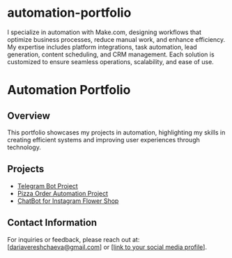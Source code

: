 # automation-portfolio
I specialize in automation with Make.com, designing workflows that optimize business processes, reduce manual work, and enhance efficiency. My expertise includes platform integrations, task automation, lead generation, content scheduling, and CRM management. Each solution is customized to ensure seamless operations, scalability, and ease of use.
# Automation Portfolio

## Overview
This portfolio showcases my projects in automation, highlighting my skills in creating efficient systems and improving user experiences through technology.

## Projects
- [Telegram Bot Project](TelegramBot/README.md)
- [Pizza Order Automation Project](PizzaOrderForm/README.md)
- [ChatBot for Instagram Flower Shop](ChatBot%20for%20Instagram%20Flower%20Shop/README.md)

## Contact Information
For inquiries or feedback, please reach out at: [dariavereshchaeva@gmail.com] or [[link to your social media profile](https://www.instagram.com/dariia.v.va?igsh=MThxNDBraDFhaGZsOQ%3D%3D&utm_source=qr)].
